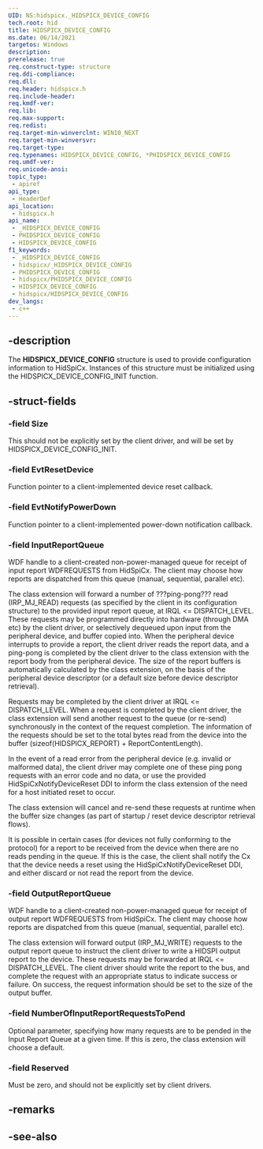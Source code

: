 ```yaml
---
UID: NS:hidspicx._HIDSPICX_DEVICE_CONFIG
tech.root: hid
title: HIDSPICX_DEVICE_CONFIG
ms.date: 06/14/2021
targetos: Windows
description: 
prerelease: true
req.construct-type: structure
req.ddi-compliance: 
req.dll: 
req.header: hidspicx.h
req.include-header: 
req.kmdf-ver: 
req.lib: 
req.max-support: 
req.redist: 
req.target-min-winverclnt: WIN10_NEXT
req.target-min-winversvr: 
req.target-type: 
req.typenames: HIDSPICX_DEVICE_CONFIG, *PHIDSPICX_DEVICE_CONFIG
req.umdf-ver: 
req.unicode-ansi: 
topic_type:
 - apiref
api_type:
 - HeaderDef
api_location:
 - hidspicx.h
api_name:
 - _HIDSPICX_DEVICE_CONFIG
 - PHIDSPICX_DEVICE_CONFIG
 - HIDSPICX_DEVICE_CONFIG
f1_keywords:
 - _HIDSPICX_DEVICE_CONFIG
 - hidspicx/_HIDSPICX_DEVICE_CONFIG
 - PHIDSPICX_DEVICE_CONFIG
 - hidspicx/PHIDSPICX_DEVICE_CONFIG
 - HIDSPICX_DEVICE_CONFIG
 - hidspicx/HIDSPICX_DEVICE_CONFIG
dev_langs:
 - c++
---
```


## -description

The **HIDSPICX_DEVICE_CONFIG** structure is used to provide configuration information to HidSpiCx. Instances of this structure must be initialized using the HIDSPICX_DEVICE_CONFIG_INIT function.

## -struct-fields

### -field Size

This should not be explicitly set by the client driver, and will be set by HIDSPICX_DEVICE_CONFIG_INIT.

### -field EvtResetDevice

Function pointer to a client-implemented device reset callback.

### -field EvtNotifyPowerDown

Function pointer to a client-implemented power-down notification callback.

### -field InputReportQueue

WDF handle to a client-created non-power-managed queue for receipt of input report WDFREQUESTS from HidSpiCx. The client may choose how reports are dispatched from this queue (manual, sequential, parallel etc).

The class extension will forward a number of ???ping-pong??? read (IRP_MJ_READ) requests (as specified by the client in its configuration structure) to the provided input report queue, at IRQL <= DISPATCH_LEVEL. These requests may be programmed directly into hardware (through DMA etc) by the client driver, or selectively dequeued upon input from the peripheral device, and buffer copied into. When the peripheral device interrupts to provide a report, the client driver reads the report data, and a ping-pong is completed by the client driver to the class extension with the report body from the peripheral device. The size of the report buffers is automatically calculated by the class extension, on the basis of the peripheral device descriptor (or a default size before device descriptor retrieval).

Requests may be completed by the client driver at IRQL <= DISPATCH_LEVEL. When a request is completed by the client driver, the class extension will send another request to the queue (or re-send) synchronously in the context of the request completion. The information of the requests should be set to the total bytes read from the device into the buffer (sizeof(HIDSPICX_REPORT) + ReportContentLength).

In the event of a read error from the peripheral device (e.g. invalid or malformed data), the client driver may complete one of these ping pong requests with an error code and no data, or use the provided  HidSpiCxNotifyDeviceReset DDI to inform the class extension of the need for a host initiated reset to occur.

The class extension will cancel and re-send these requests at runtime when the buffer size changes (as part of startup / reset device descriptor retrieval flows).

It is possible in certain cases (for devices not fully conforming to the protocol) for a report to be received from the device when there are no reads pending in the queue. If this is the case, the client shall notify the Cx that the device needs a reset using the HidSpiCxNotifyDeviceReset DDI, and either discard or not read the report from the device.

### -field OutputReportQueue

WDF handle to a client-created non-power-managed queue for receipt of output report WDFREQUESTS from HidSpiCx. The client may choose how reports are dispatched from this queue (manual, sequential, parallel etc).

The class extension will forward output (IRP_MJ_WRITE) requests to the output report queue to instruct the client driver to write a HIDSPI output report to the device. These requests may be forwarded at IRQL <= DISPATCH_LEVEL. The client driver should write the report to the bus, and complete the request with an appropriate status to indicate success or failure. On success, the request information should be set to the size of the output buffer.

### -field NumberOfInputReportRequestsToPend

Optional parameter, specifying how many requests are to be pended in the Input Report Queue at a given time. If this is zero, the class extension will choose a default.

### -field Reserved

Must be zero, and should not be explicitly set by client drivers.

## -remarks

## -see-also
